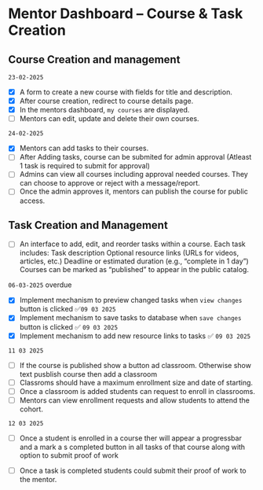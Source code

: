 # Mentor Dashboard – Course & Task Creation

## Course Creation and management

`23-02-2025`

- [x] A form to create a new course with fields for title and description.
- [x] After course creation, redirect to course details page.
- [x] In the mentors dashboard, `my courses` are displayed.
- [ ] Mentors can edit, update and delete their own courses.

`24-02-2025`

- [x] Mentors can add tasks to their courses.
- [ ] After Adding tasks, course can be submited for admin approval (Atleast 1 task is required to submit for approval)
- [ ] Admins can view all courses including approval needed courses. They can choose to approve or reject with a message/report.
- [ ] Once the admin approves it, mentors can publish the course for public access.

## Task Creation and Management

- [ ] An interface to add, edit, and reorder tasks within a course.
      Each task includes:
      Task description
      Optional resource links (URLs for videos, articles, etc.)
      Deadline or estimated duration (e.g., “complete in 1 day”)
      Courses can be marked as “published” to appear in the public catalog.

<!--  -->

`06-03-2025`
overdue

- [x] Implement mechanism to preview changed tasks when `view changes` button is clicked ✅`09 03 2025`
- [x] Implement mechanism to save tasks to database when `save changes` button is clicked ✅ `09 03 2025`
- [x] Implement mechanism to add new resource links to tasks ✅ `09 03 2025`

`11 03 2025`

- [ ] If the course is published show a button ad classroom. Otherwise show text pusblish course then add a classroom
- [ ] Classroms should have a maximum enrollment size and date of starting.
- [ ] Once a classroom is added students can request to enroll in classrooms.
- [ ] Mentors can view enrollment requests and allow students to attend the cohort.

`12 03 2025`

- [ ] Once a student is enrolled in a course ther will appear a progressbar and a mark a s completed button in all tasks of that course along with option to submit proof of work
- [ ] Once a task is completed students could submit their proof of work to the mentor.

